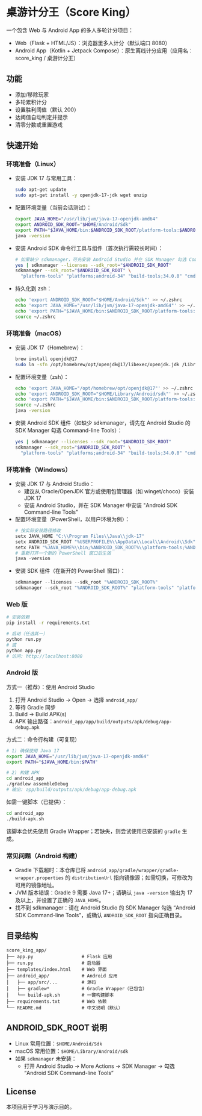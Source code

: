 # 桌游计分王（Score King）



一个包含 Web 与 Android App 的多人多轮计分项目：
- Web（Flask + HTML/JS）：浏览器里多人计分（默认端口 8080）
- Android App（Kotlin + Jetpack Compose）：原生离线计分应用（应用名：score_king / 桌游计分王）

## 功能
- 添加/移除玩家
- 多轮累积计分
- 设置胜利阈值（默认 200）
- 达阈值自动判定并提示
- 清零分数或重置游戏

## 快速开始

### 环境准备（Linux）
- 安装 JDK 17 与常用工具：
  ```bash
  sudo apt-get update
  sudo apt-get install -y openjdk-17-jdk wget unzip
  ```
- 配置环境变量（当前会话测试）：
  ```bash
  export JAVA_HOME="/usr/lib/jvm/java-17-openjdk-amd64"
  export ANDROID_SDK_ROOT="$HOME/Android/Sdk"
  export PATH="$JAVA_HOME/bin:$ANDROID_SDK_ROOT/platform-tools:$ANDROID_SDK_ROOT/emulator:$ANDROID_SDK_ROOT/cmdline-tools/latest/bin:$PATH"
  java -version
  ```
- 安装 Android SDK 命令行工具与组件（首次执行需较长时间）：
  ```bash
  # 如果缺少 sdkmanager，可先安装 Android Studio 并在 SDK Manager 勾选 Command-line Tools
  yes | sdkmanager --licenses --sdk_root="$ANDROID_SDK_ROOT"
  sdkmanager --sdk_root="$ANDROID_SDK_ROOT" \
    "platform-tools" "platforms;android-34" "build-tools;34.0.0" "cmdline-tools;latest"
  ```
- 持久化到 zsh：
  ```bash
  echo 'export ANDROID_SDK_ROOT="$HOME/Android/Sdk"' >> ~/.zshrc
  echo 'export JAVA_HOME="/usr/lib/jvm/java-17-openjdk-amd64"' >> ~/.zshrc
  echo 'export PATH="$JAVA_HOME/bin:$ANDROID_SDK_ROOT/platform-tools:$ANDROID_SDK_ROOT/emulator:$ANDROID_SDK_ROOT/cmdline-tools/latest/bin:$PATH"' >> ~/.zshrc
  source ~/.zshrc
  ```

### 环境准备（macOS）
- 安装 JDK 17（Homebrew）：
  ```bash
  brew install openjdk@17
  sudo ln -sfn /opt/homebrew/opt/openjdk@17/libexec/openjdk.jdk /Library/Java/JavaVirtualMachines/openjdk-17.jdk 2>/dev/null || true
  ```
- 配置环境变量（zsh）：
  ```bash
  echo 'export JAVA_HOME="/opt/homebrew/opt/openjdk@17"' >> ~/.zshrc
  echo 'export ANDROID_SDK_ROOT="$HOME/Library/Android/sdk"' >> ~/.zshrc
  echo 'export PATH="$JAVA_HOME/bin:$ANDROID_SDK_ROOT/platform-tools:$ANDROID_SDK_ROOT/emulator:$ANDROID_SDK_ROOT/cmdline-tools/latest/bin:$PATH"' >> ~/.zshrc
  source ~/.zshrc
  java -version
  ```
- 安装 Android SDK 组件（如缺少 sdkmanager，请先在 Android Studio 的 SDK Manager 勾选 Command-line Tools）：
  ```bash
  yes | sdkmanager --licenses --sdk_root="$ANDROID_SDK_ROOT"
  sdkmanager --sdk_root="$ANDROID_SDK_ROOT" \
    "platform-tools" "platforms;android-34" "build-tools;34.0.0" "cmdline-tools;latest"
  ```

### 环境准备（Windows）
- 安装 JDK 17 与 Android Studio：
  - 建议从 Oracle/OpenJDK 官方或使用包管理器（如 winget/choco）安装 JDK 17
  - 安装 Android Studio，并在 SDK Manager 中安装 "Android SDK Command-line Tools"
- 配置环境变量（PowerShell，以用户环境为例）：
  ```powershell
  # 按实际安装路径修改
  setx JAVA_HOME "C:\\Program Files\\Java\\jdk-17"
  setx ANDROID_SDK_ROOT "%USERPROFILE%\\AppData\\Local\\Android\\Sdk"
  setx PATH "%JAVA_HOME%\\bin;%ANDROID_SDK_ROOT%\\platform-tools;%ANDROID_SDK_ROOT%\\emulator;%ANDROID_SDK_ROOT%\\cmdline-tools\\latest\\bin;%PATH%"
  # 重新打开一个新的 PowerShell 窗口后生效
  java -version
  ```
- 安装 SDK 组件（在新开的 PowerShell 窗口）：
  ```powershell
  sdkmanager --licenses --sdk_root "%ANDROID_SDK_ROOT%"
  sdkmanager --sdk_root "%ANDROID_SDK_ROOT%" "platform-tools" "platforms;android-34" "build-tools;34.0.0" "cmdline-tools;latest"
  ```

### Web 版
```bash
# 安装依赖
pip install -r requirements.txt

# 启动（任选其一）
python run.py
# 或
python app.py
# 访问: http://localhost:8080
```

### Android 版
方式一（推荐）：使用 Android Studio
1) 打开 Android Studio → Open → 选择 `android_app/`
2) 等待 Gradle 同步
3) Build → Build APK(s)
4) APK 输出路径：`android_app/app/build/outputs/apk/debug/app-debug.apk`

方式二：命令行构建（可复现）
```bash
# 1) 确保使用 Java 17
export JAVA_HOME="/usr/lib/jvm/java-17-openjdk-amd64"
export PATH="$JAVA_HOME/bin:$PATH"

# 2) 构建 APK
cd android_app
./gradlew assembleDebug
# 输出: app/build/outputs/apk/debug/app-debug.apk
```

如需一键脚本（已提供）：
```bash
cd android_app
./build-apk.sh
```
该脚本会优先使用 Gradle Wrapper；若缺失，则尝试使用已安装的 `gradle` 生成。

### 常见问题（Android 构建）
- Gradle 下载超时：本仓库已将 `android_app/gradle/wrapper/gradle-wrapper.properties` 的 `distributionUrl` 指向镜像源；如需切换，可修改为可用的镜像地址。
- JVM 版本错误：Gradle 9 需要 Java 17+；请确认 `java -version` 输出为 17 及以上，并设置了正确的 `JAVA_HOME`。
- 找不到 sdkmanager：请在 Android Studio 的 SDK Manager 勾选 “Android SDK Command-line Tools”，或确认 `ANDROID_SDK_ROOT` 指向正确目录。

## 目录结构
```
score_king_app/
├── app.py                  # Flask 应用
├── run.py                  # 启动器
├── templates/index.html    # Web 界面
├── android_app/            # Android 应用
│   ├── app/src/...         # 源码
│   ├── gradlew*            # Gradle Wrapper（已包含）
│   └── build-apk.sh        # 一键构建脚本
├── requirements.txt        # Web 依赖
└── README.md               # 中文说明（默认）
```

## ANDROID_SDK_ROOT 说明
- Linux 常用位置：`$HOME/Android/Sdk`
- macOS 常用位置：`$HOME/Library/Android/sdk`
- 如果 `sdkmanager` 未安装：
  - 打开 Android Studio → More Actions → SDK Manager → 勾选 “Android SDK Command-line Tools”

## License
本项目用于学习与演示目的。